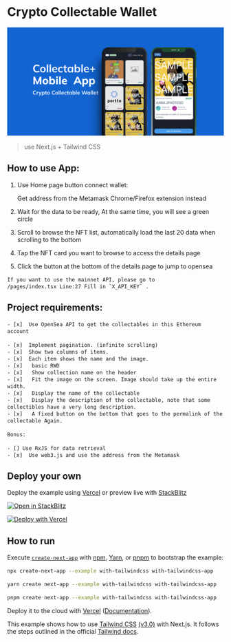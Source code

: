 # Crypto Collectable Wallet

![Thumbnail](https://github.com/CS6/Crypto-Collectable-Wallet/blob/master/Thumbnail.png)

> use  Next.js + Tailwind CSS 




## How to use App:

1. Use Home page button connect wallet:
  
   Get address from the Metamask Chrome/Firefox extension instead

2. Wait for the data to be ready, At the same time, you will see a green circle

3. Scroll to browse the NFT list, automatically load the last 20 data when scrolling to the bottom

4. Tap the NFT card you want to browse to access the details page

5. Click the button at the bottom of the details page to jump to opensea

```
If you want to use the mainnet API, please go to 
/pages/index.tsx Line:27 Fill in `X_API_KEY` .
```




## Project requirements: 

    - [x]  Use OpenSea API to get the collectables in this Ethereum account 

    - [x]  Implement pagination. (infinite scrolling) 
    - [x]  Show two columns of items. 
    - [x]  Each item shows the name and the image. 
    - [x]   basic RWD 
    - [x]   Show collection name on the header 
    - [x]   Fit the image on the screen. Image should take up the entire width.
    - [x]   Display the name of the collectable 
    - [x]   Display the description of the collectable, note that some collectibles have a very long description. 
    - [x]   A fixed button on the bottom that goes to the permalink of the collectable Again. 

    Bonus: 

    - [] Use RxJS for data retrieval 
    - [x]  Use web3.js and use the address from the Metamask 





## Deploy your own

Deploy the example using [Vercel](https://vercel.com?utm_source=github&utm_medium=readme&utm_campaign=next-example) or preview live with [StackBlitz](https://stackblitz.com/github/vercel/next.js/tree/canary/examples/with-tailwindcss)

[![Open in StackBlitz](https://developer.stackblitz.com/img/open_in_stackblitz.svg)](https://stackblitz.com/edit/github-5jafjr-jg52ho?file=pages/index.tsx)

 

[![Deploy with Vercel](https://vercel.com/button)](https://vercel.com/new/git/external?repository-url=https://github.com/vercel/next.js/tree/canary/examples/with-tailwindcss&project-name=with-tailwindcss&repository-name=with-tailwindcss)
## How to run

Execute [`create-next-app`](https://github.com/vercel/next.js/tree/canary/packages/create-next-app) with [npm](https://docs.npmjs.com/cli/init), [Yarn](https://yarnpkg.com/lang/en/docs/cli/create/), or [pnpm](https://pnpm.io) to bootstrap the example:

```bash
npx create-next-app --example with-tailwindcss with-tailwindcss-app
```

```bash
yarn create next-app --example with-tailwindcss with-tailwindcss-app
```

```bash
pnpm create next-app --example with-tailwindcss with-tailwindcss-app
```

Deploy it to the cloud with [Vercel](https://vercel.com/new?utm_source=github&utm_medium=readme&utm_campaign=next-example) ([Documentation](https://nextjs.org/docs/deployment)).



This example shows how to use [Tailwind CSS](https://tailwindcss.com/) [(v3.0)](https://tailwindcss.com/blog/tailwindcss-v3) with Next.js. It follows the steps outlined in the official [Tailwind docs](https://tailwindcss.com/docs/guides/nextjs).
